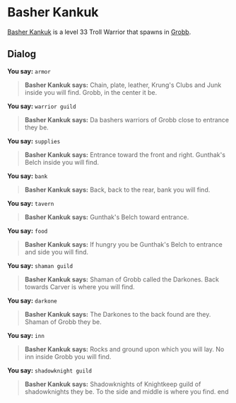 # Basher Kankuk



[Basher Kankuk](/npc/52009) is a level 33 Troll Warrior that spawns in [Grobb](/zone/52).



## Dialog

**You say:** `armor`



>**Basher Kankuk says:** Chain, plate, leather, Krung's Clubs and Junk inside you will find.  Grobb, in the center it be.

**You say:** `warrior guild`



>**Basher Kankuk says:** Da bashers warriors of Grobb close to entrance they be.

**You say:** `supplies`



>**Basher Kankuk says:** Entrance toward the front and right.  Gunthak's Belch inside you will find.

**You say:** `bank`



>**Basher Kankuk says:** Back, back to the rear, bank you will find.

**You say:** `tavern`



>**Basher Kankuk says:** Gunthak's Belch toward entrance.

**You say:** `food`



>**Basher Kankuk says:** If hungry you be Gunthak's Belch to entrance and side you will find.

**You say:** `shaman guild`



>**Basher Kankuk says:** Shaman of Grobb called the Darkones.  Back towards Carver is where you will find.

**You say:** `darkone`



>**Basher Kankuk says:** The Darkones to the back found are they.  Shaman of Grobb they be.

**You say:** `inn`



>**Basher Kankuk says:** Rocks and ground upon which you will lay.  No inn inside Grobb you will find.

**You say:** `shadowknight guild`



>**Basher Kankuk says:** Shadowknights of Knightkeep guild of shadowknights they be.  To the side and middle is where you find.
end
